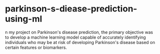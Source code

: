 # parkinson-s-diease-prediction-using-ml
n my project on Parkinson's disease prediction, the primary objective was to develop a machine learning model capable of accurately identifying individuals who may be at risk of developing Parkinson's disease based on certain features or biomarkers.
